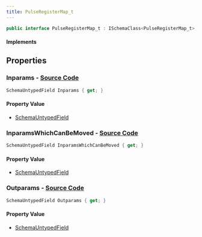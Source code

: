 ```yaml
---
title: PulseRegisterMap_t
---
```


```csharp
public interface PulseRegisterMap_t : ISchemaClass<PulseRegisterMap_t>, ISchemaField, ISchemaClass, INativeHandle
```

#### Implements

## Properties

### **Inparams** - [Source Code](https://github.com/swiftly-solution/swiftlys2/blob/main/managed/src/SwiftlyS2.Generated/Schemas/Interfaces/PulseRegisterMap_t.cs#L17)

```csharp
SchemaUntypedField Inparams { get; }
```

#### Property Value

- [SchemaUntypedField](/docs/api/shared/schemas/schemauntypedfield)

### **InparamsWhichCanBeMoved** - [Source Code](https://github.com/swiftly-solution/swiftlys2/blob/main/managed/src/SwiftlyS2.Generated/Schemas/Interfaces/PulseRegisterMap_t.cs#L20)

```csharp
SchemaUntypedField InparamsWhichCanBeMoved { get; }
```

#### Property Value

- [SchemaUntypedField](/docs/api/shared/schemas/schemauntypedfield)

### **Outparams** - [Source Code](https://github.com/swiftly-solution/swiftlys2/blob/main/managed/src/SwiftlyS2.Generated/Schemas/Interfaces/PulseRegisterMap_t.cs#L23)

```csharp
SchemaUntypedField Outparams { get; }
```

#### Property Value

- [SchemaUntypedField](/docs/api/shared/schemas/schemauntypedfield)

